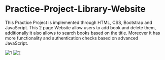 # Practice-Project-Library-Website
This Practice Project is implemented through HTML, CSS, Bootstrap and JavaScript. This 2 page Website allow users to add book and delete them, additionally it also allows to search books based on the title. Moreover it has more functionality and authentication checks based on advanced JavaScript.

![1](https://user-images.githubusercontent.com/73307548/183753006-8b195af6-4399-450a-a921-801510b5c2d1.png)
![2](https://user-images.githubusercontent.com/73307548/183753024-b3fd795f-44b9-4f4c-8f74-3d827cc7fb67.png)
